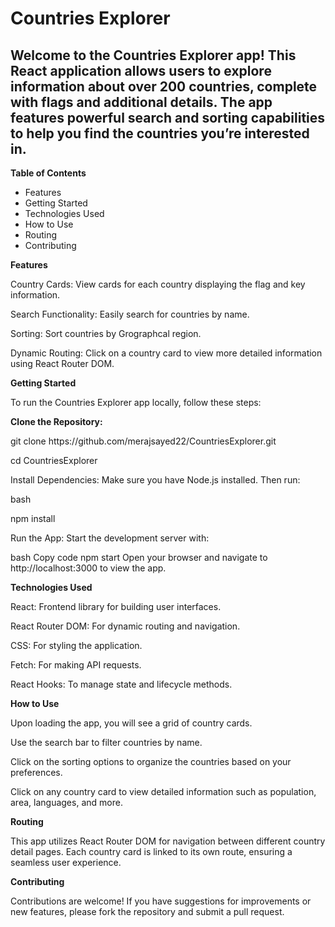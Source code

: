<h1>Countries Explorer</h1>
<h2>Welcome to the Countries Explorer app! This React application allows users to explore information about over 200 countries, complete with flags and additional details. The app features powerful search and sorting capabilities to help you find the countries you’re interested in.</h2>


<b>Table of Contents</b>
<ul>
<li>Features</li>
<li>Getting Started</li>
<li>Technologies Used</li>
<li>How to Use</li>
<li>Routing</li>
<li>Contributing</li>
</ul>
  
<b>Features</b>
<p>Country Cards: View cards for each country displaying the flag and key information.</p>
<p>Search Functionality: Easily search for countries by name.</p>
<p>Sorting: Sort countries by Grographcal region.</p>
<p>Dynamic Routing: Click on a country card to view more detailed information using React Router DOM.</p>
  
<b>Getting Started</b>
<p>To run the Countries Explorer app locally, follow these steps:</p>

<b>Clone the Repository:</b>

<p>git clone https://github.com/merajsayed22/CountriesExplorer.git</p>

<p>cd CountriesExplorer</p>

<p>Install Dependencies: Make sure you have Node.js installed. Then run: </p>

<p>bash

npm install

Run the App: Start the development server with:

bash
Copy code
npm start
Open your browser and navigate to http://localhost:3000 to view the app.</p>

<b>Technologies Used</b>

<p>React: Frontend library for building user interfaces.</p>
<p>React Router DOM: For dynamic routing and navigation.</p>
<p>CSS: For styling the application.</p>
<p>Fetch: For making API requests.</p>
<p>React Hooks: To manage state and lifecycle methods.</p>
  
<b>How to Use</b>

<p>Upon loading the app, you will see a grid of country cards.</p>
<p>Use the search bar to filter countries by name.</p>
<p>Click on the sorting options to organize the countries based on your preferences.</p>
<p>Click on any country card to view detailed information such as population, area, languages, and more.</p>
  
<b>Routing</b>
<p>This app utilizes React Router DOM for navigation between different country detail pages. Each country card is linked to its own route, ensuring a seamless user experience.</p>

<b>Contributing</b> <br>
<p>Contributions are welcome! If you have suggestions for improvements or new features, please fork the repository and submit a pull request.</p>
